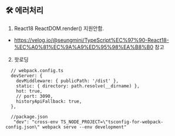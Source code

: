 ## 🛠 에러처리

1. React18 ReactDOM.render() 지원안함.

- https://velog.io/@seungmini/TypeScript%EC%97%90-React18-%EC%A0%81%EC%9A%A9%ED%95%98%EA%B8%B0 참고

2. 핫로딩

```
  // webpack.config.ts
  devServer: {
    devMiddleware: { publicPath: '/dist' },
    static: { directory: path.resolve(__dirname) },
    hot: true,
    // port: 3090,
    historyApiFallback: true,
  },

  //package.json
   "dev": "cross-env TS_NODE_PROJECT=\"tsconfig-for-webpack-config.json\" webpack serve --env development"
```
